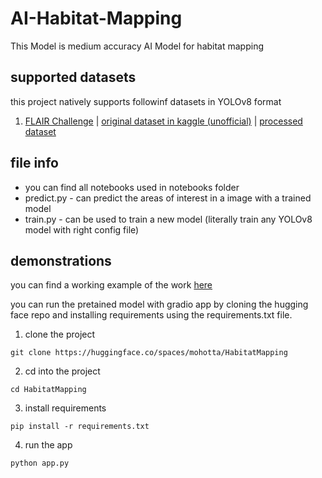 # AI-Habitat-Mapping
This Model is medium accuracy AI Model for habitat mapping 

## supported datasets
this project natively supports followinf datasets in YOLOv8 format
1. [FLAIR Challenge](https://ignf.github.io/FLAIR/) | [original dataset in kaggle (unofficial)](https://www.kaggle.com/datasets/uom200399g/flair-dataset/) | [processed dataset](https://www.kaggle.com/datasets/uom200399g/flair-dataset/)

## file info
* you can find all notebooks used in notebooks folder
* predict.py - can predict the areas of interest in a image with a trained model
* train.py - can be used to train a new model (literally train any YOLOv8 model with right config file)

## demonstrations

you can find a working example of the work [here](https://huggingface.co/spaces/mohotta/HabitatMapping)

you can run the pretained model with gradio app by cloning the hugging face repo and installing requirements using the requirements.txt file. 
1. clone the project
```
git clone https://huggingface.co/spaces/mohotta/HabitatMapping
```
2. cd into the project
```
cd HabitatMapping
```
3. install requirements
```
pip install -r requirements.txt
```
4. run the app
```
python app.py 
```
